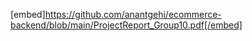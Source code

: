 [embed]https://github.com/anantgehi/ecommerce-backend/blob/main/ProjectReport_Group10.pdf[/embed]
 
